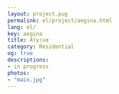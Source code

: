 ```yaml
---
layout: project.pug
permalink: el/project/aegina.html
lang: el/
key: aegina
title: Αίγινα
category: Residential
og: true
descriptions:
- in progress
photos:
- "main.jpg"
---
```

